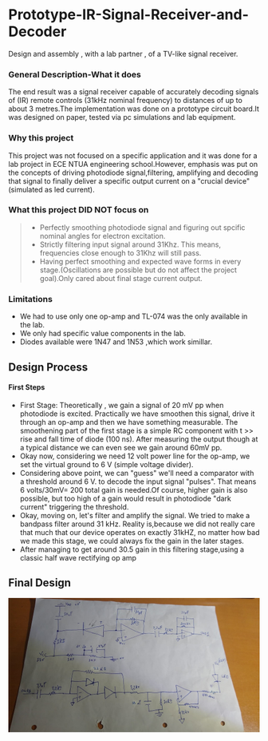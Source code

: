 # Prototype-IR-Signal-Receiver-and-Decoder
Design and assembly , with a lab partner , of a TV-like signal receiver.

### General Description-What it does
   The end result was a signal receiver capable of accurately decoding signals of (IR) remote controls (31kHz nominal frequency) to distances of up to about 3 metres.The implementation was done on a prototype circuit board.It was designed on paper, tested via pc simulations and lab equipment.
   
### Why this project 
  This project was not focused on a specific application and it was done for a lab project in ECE NTUA engineering school.However, emphasis was put on the concepts of driving photodiode signal,filtering, amplifying and decoding that signal to finally deliver a specific output current on a "crucial device" (simulated as led current).
  
### What this project DID NOT focus on
 > * Perfectly smoothing photodiode signal and figuring out spcific nominal angles for electron excitation.
 > * Strictly filtering input signal around 31Khz. This means, frequencies close enough to 31Khz will still pass.
 > * Having perfect smoothing and expected wave forms in every stage.(Oscillations are possible but do not affect the project goal).Only cared about final stage current output.
 
### Limitations 
   * We had to use only one op-amp and TL-074 was the only available in the lab.
   * We only had specific value components in the lab.
   * Diodes available were 1N47 and 1N53 ,which work simillar.

##  Design Process

#### First Steps

   * First Stage: Theoretically , we gain a signal of 20 mV pp when photodiode is excited. Practically we have smoothen this signal, drive it through an op-amp and then we have something measurable. The smoothening part of the first stage is a simple RC component with t >> rise and fall time of diode (100 ns). After measuring the output though at a typical distance we can even see we gain around 60mV pp.
   * Okay now, considering we need 12 volt power line for the op-amp, we set the virtual ground to 6 V (simple voltage divider).
   * Considering above point, we can "guess" we'll need a comparator with a threshold around 6 V. to decode the input signal "pulses". That means 6 volts/30mV= 200 total gain is needed.Of course, higher gain is also possible, but too high of a gain would result in photodiode "dark current" triggering the threshold.
   * Okay, moving on, let's filter and amplify the signal. We tried to make a bandpass filter around 31 kHz. Reality is,because we did not really care that much that our device operates on exactly 31kHZ, no matter how bad we made this stage, we could always fix the gain in the later stages.
   * After managing to get around 30.5 gain in this filtering stage,using a classic half wave rectifying op amp 


## Final Design


<img src="Images/design.jpg">
